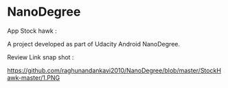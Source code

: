 # NanoDegree
App Stock hawk :

A project developed as part of Udacity Android NanoDegree.

Review Link snap shot :

https://github.com/raghunandankavi2010/NanoDegree/blob/master/StockHawk-master/1.PNG


